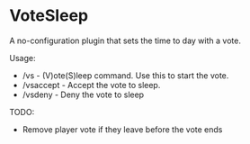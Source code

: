 VoteSleep
==========

A no-configuration plugin that sets the time to day with a vote.

Usage:
* /vs - (V)ote(S)leep command. Use this to start the vote.
* /vsaccept - Accept the vote to sleep.
* /vsdeny - Deny the vote to sleep

TODO:
* Remove player vote if they leave before the vote ends
